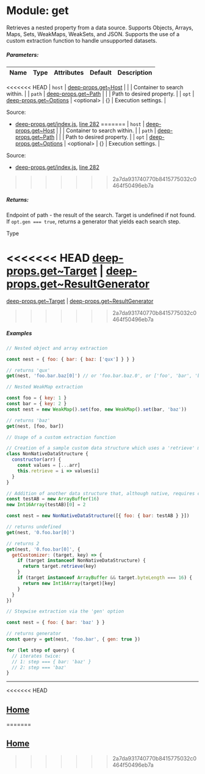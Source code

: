Module: get
===========

Retrieves a nested property from a data source. Supports Objects, Arrays, Maps, Sets, WeakMaps, WeakSets, and JSON. Supports the use of a custom extraction function to handle unsupported datasets.

##### Parameters:

| Name | Type | Attributes | Default | Description |
| --- | --- | --- | --- | --- |
<<<<<<< HEAD
| `host` | [deep-props.get~Host](https://github.com/jpcx/deep-props.get/blob/0.1.5/docs/global.md#~Host) |  |  | Container to search within. |
| `path` | [deep-props.get~Path](https://github.com/jpcx/deep-props.get/blob/0.1.5/docs/global.md#~Path) |  |  | Path to desired property. |
| `opt` | [deep-props.get~Options](https://github.com/jpcx/deep-props.get/blob/0.1.5/docs/global.md#~Options) | \<optional> | {} | Execution settings. |

Source:

*   [deep-props.get/index.js](https://github.com/jpcx/deep-props.get/blob/0.1.5/index.js), [line 282](https://github.com/jpcx/deep-props.get/blob/0.1.5/index.js#L282)
=======
| `host` | [deep-props.get~Host](https://github.com/jpcx/deep-props.get/blob/0.1.4/docs/global.md#~Host) |  |  | Container to search within. |
| `path` | [deep-props.get~Path](https://github.com/jpcx/deep-props.get/blob/0.1.4/docs/global.md#~Path) |  |  | Path to desired property. |
| `opt` | [deep-props.get~Options](https://github.com/jpcx/deep-props.get/blob/0.1.4/docs/global.md#~Options) | \<optional> | {} | Execution settings. |

Source:

*   [deep-props.get/index.js](https://github.com/jpcx/deep-props.get/blob/0.1.4/index.js), [line 282](https://github.com/jpcx/deep-props.get/blob/0.1.4/index.js#L282)
>>>>>>> 2a7da931740770b8415775032c0464f50496eb7a

##### Returns:

Endpoint of path - the result of the search. Target is undefined if not found. If `opt.gen === true`, returns a generator that yields each search step.

Type

<<<<<<< HEAD
[deep-props.get~Target](https://github.com/jpcx/deep-props.get/blob/0.1.5/docs/global.md#~Target) | [deep-props.get~ResultGenerator](https://github.com/jpcx/deep-props.get/blob/0.1.5/docs/global.md#~ResultGenerator)
=======
[deep-props.get~Target](https://github.com/jpcx/deep-props.get/blob/0.1.4/docs/global.md#~Target) | [deep-props.get~ResultGenerator](https://github.com/jpcx/deep-props.get/blob/0.1.4/docs/global.md#~ResultGenerator)
>>>>>>> 2a7da931740770b8415775032c0464f50496eb7a

##### Examples

```js
// Nested object and array extraction

const nest = { foo: { bar: { baz: ['qux'] } } }

// returns 'qux'
get(nest, 'foo.bar.baz[0]') // or 'foo.bar.baz.0', or ['foo', 'bar', 'baz', 0]
```

```js
// Nested WeakMap extraction

const foo = { key: 1 }
const bar = { key: 2 }
const nest = new WeakMap().set(foo, new WeakMap().set(bar, 'baz'))

// returns 'baz'
get(nest, [foo, bar])
```

```js
// Usage of a custom extraction function

// Creation of a sample custom data structure which uses a 'retrieve' method for data access.
class NonNativeDataStructure {
  constructor(arr) {
    const values = [...arr]
    this.retrieve = i => values[i]
  }
}

// Addition of another data structure that, although native, requires custom extraction instructions
const testAB = new ArrayBuffer(16)
new Int16Array(testAB)[0] = 2

const nest = new NonNativeDataStructure([{ foo: { bar: testAB } }])

// returns undefined
get(nest, '0.foo.bar[0]')

// returns 2
get(nest, '0.foo.bar[0]', {
  getCustomizer: (target, key) => {
    if (target instanceof NonNativeDataStructure) {
      return target.retrieve(key)
    }
    if (target instanceof ArrayBuffer && target.byteLength === 16) {
      return new Int16Array(target)[key]
    }
  }
})
```

```js
// Stepwise extraction via the 'gen' option

const nest = { foo: { bar: 'baz' } }

// returns generator
const query = get(nest, 'foo.bar', { gen: true })

for (let step of query) {
  // iterates twice:
  // 1: step === { bar: 'baz' }
  // 2: step === 'baz'
}
```

<hr>

<<<<<<< HEAD
## [Home](https://github.com/jpcx/deep-props.get/blob/0.1.5/README.md)
=======
## [Home](https://github.com/jpcx/deep-props.get/blob/0.1.4/README.md)
>>>>>>> 2a7da931740770b8415775032c0464f50496eb7a
